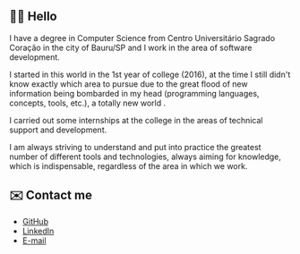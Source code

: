 ## 👋🏻 Hello

I have a degree in Computer Science from Centro Universitário Sagrado Coração in the city of Bauru/SP and I work in the area of software development.

I started in this world in the 1st year of college (2016), at the time I still didn't know exactly which area to pursue due to the great flood of new information being bombarded in my head (programming languages, concepts, tools, etc.), a totally new world .

I carried out some internships at the college in the areas of technical support and development.

I am always striving to understand and put into practice the greatest number of different tools and technologies, always aiming for knowledge, which is indispensable, regardless of the area in which we work.

## ✉️ Contact me

- [GitHub](https://github.com/zehguilherme)
- [LinkedIn](https://www.linkedin.com/in/jos%C3%A9-guilherme-paro-monteiro-tomaine/)
- [E-mail](mailto:jgtomaine@hotmail.com)
